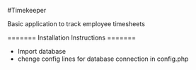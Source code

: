 #Timekeeper

Basic application to track employee timesheets

======= Installation Instructions =======

- Import database 
- chenge config lines for database connection in config.php

